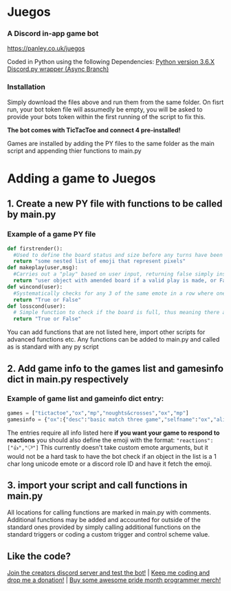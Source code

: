 # Juegos
### A Discord in-app game bot
https://panley.co.uk/juegos

Coded in Python using the following Dependencies:
[Python version 3.6.X](https://www.python.org/downloads/release/python-368/)
[Discord.py wrapper (Async Branch)](https://discordpy.readthedocs.io/en/async/api.html)


### Installation

Simply download the files above and run them from the same folder.
On fisrt run, your bot token file will assumedly be empty, you will be asked to provide your bots token within the first running of the script to fix this.

**The bot comes with TicTacToe and connect 4 pre-installed!**

Games are installed by adding the PY files to the same folder as the main script and appending thier functions to main.py

# Adding a game to Juegos

## 1. Create a new PY file with functions to be called by main.py

### Example of a game PY file

```py
def firstrender():
  #Used to define the board status and size before any turns have been enacted
  return "some nested list of emoji that represent pixels"
def makeplay(user,msg):
  #Carries out a "play" based on user input, returning false simply insinuates an invaild or no play was made. If the user says "exit" they leave the game
  return "user object with amended board if a valid play is made, or False if not (or "exit" if the player said exit and the game accepts user leaving)"
def wincond(user):
  #Systematically checks for any 3 of the same emote in a row where one can't be the blank emote, stopping a blank board from being a win
  return "True or False"
def losscond(user):
  # Simple function to check if the board is full, thus meaning there are no possible moves and no-one wins
  return "True or False"
```

You can add functions that are not listed here, import other scripts for advanced functions etc. Any functions can be added to main.py and called as is standard with any py script

## 2. Add game info to the games list and gamesinfo dict in main.py respectively

### Example of game list and gameinfo dict entry:

```py
games = ["tictactoe","ox","mp","noughts&crosses","ox","mp"]
gamesinfo = {"ox":{"desc":"basic match three game","selfname":"ox","aliases":"tictactoe | noughts&crosses","creator":"Panley#3274","minplayers":2,"maxplayers":2,"ctrlmsg":"To control the game, reply with game commands. In this game, reposnd in the following fashion:\n`tl` `tm` `tr`\n`ml` `mm` `mr`\n`bl` `bm` `br`","cscheme":[0,0]}}
```

The entries require all info listed here **if you want your game to respond to reactions** you should also define the emoji with the format: `"reactions":["👍","🖓"]` This currently doesn't take custom emote arguments, but it would not be a hard task to have the bot check if an object in the list is a 1 char long unicode emote or a discord role ID and have it fetch the emoji.

## 3. import your script and call functions in main.py

All locations for calling functions are marked in main.py with comments. Additional functions may be added and accounted for outside of the standard ones provided by simply calling additional functions on the standard triggers or coding a custom trigger and control scheme value.

## Like the code?
[Join the creators discord server and test the bot!](https://discord.gg/tBs8MRE) | [Keep me coding and drop me a donation!](https://panley.co.uk/pp) | [Buy some awesome pride month programmer merch!](https://panley.co.uk/shop-pantopia)

